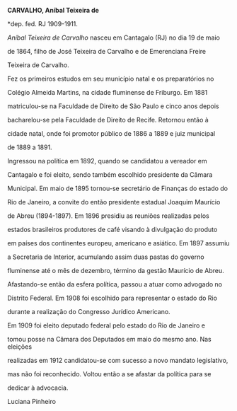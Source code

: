 **CARVALHO, Aníbal Teixeira de**



\*dep. fed. RJ 1909-1911.



*Aníbal Teixeira de Carvalho* nasceu em Cantagalo (RJ) no dia 19 de maio

de 1864, filho de José Teixeira de Carvalho e de Emerenciana Freire

Teixeira de Carvalho.



Fez os primeiros estudos em seu município natal e os preparatórios no

Colégio Almeida Martins, na cidade fluminense de Friburgo. Em 1881

matriculou-se na Faculdade de Direito de São Paulo e cinco anos depois

bacharelou-se pela Faculdade de Direito de Recife. Retornou então à

cidade natal, onde foi promotor público de 1886 a 1889 e juiz municipal

de 1889 a 1891.



Ingressou na política em 1892, quando se candidatou a vereador em

Cantagalo e foi eleito, sendo também escolhido presidente da Câmara

Municipal. Em maio de 1895 tornou-se secretário de Finanças do estado do

Rio de Janeiro, a convite do então presidente estadual Joaquim Maurício

de Abreu (1894-1897). Em 1896 presidiu as reuniões realizadas pelos

estados brasileiros produtores de café visando à divulgação do produto

em países dos continentes europeu, americano e asiático. Em 1897 assumiu

a Secretaria de Interior, acumulando assim duas pastas do governo

fluminense até o mês de dezembro, término da gestão Maurício de Abreu.

Afastando-se então da esfera política, passou a atuar como advogado no

Distrito Federal. Em 1908 foi escolhido para representar o estado do Rio

durante a realização do Congresso Jurídico Americano.



Em 1909 foi eleito deputado federal pelo estado do Rio de Janeiro e

tomou posse na Câmara dos Deputados em maio do mesmo ano. Nas eleições

realizadas em 1912 candidatou-se com sucesso a novo mandato legislativo,

mas não foi reconhecido. Voltou então a se afastar da política para se

dedicar à advocacia.



Luciana Pinheiro



